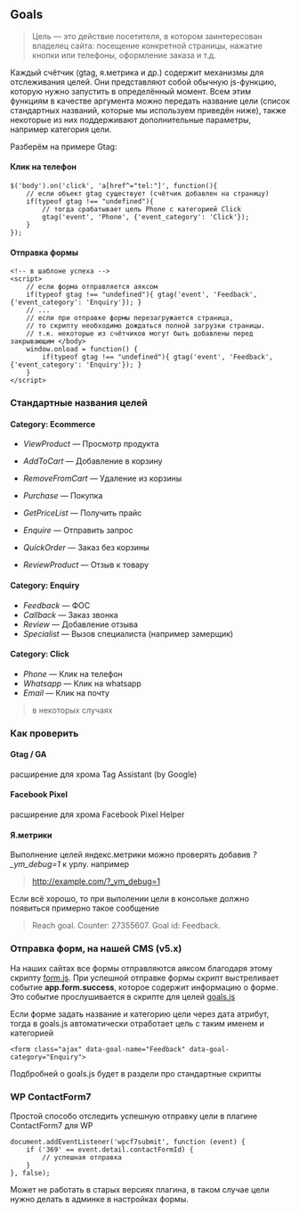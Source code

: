 ## Goals

> Цель — это действие посетителя, в котором заинтересован владелец сайта: посещение конкретной страницы, нажатие кнопки или телефоны, оформление заказа и т.д.

Каждый счётчик (gtag, я.метрика и др.) содержит механизмы для отслеживания целей. Они представляют собой обычную js-функцию, которую нужно запустить в определённый момент. Всем этим функциям в качестве аргумента можно передать название цели (список стандартных названий, которые мы используем приведён ниже), также некоторые из них поддерживают дополнительные параметры, например категория цели. 

Разберём на примере Gtag:

#### Клик на телефон
```
$('body').on('click', 'a[href^="tel:"]', function(){
    // если объект gtag существует (счётчик добавлен на страницу)
    if(typeof gtag !== "undefined"){ 
        // тогда срабатывает цель Phone с категорией Click
        gtag('event', 'Phone', {'event_category': 'Click'});
    }
});
```


#### Отправка формы
```
<!-- в шаблоне успеха -->
<script>
    // если форма отправляется аяксом
    if(typeof gtag !== "undefined"){ gtag('event', 'Feedback', {'event_category': 'Enquiry'}); }
    // ...
    // если при отправке формы перезагружается страница,
    // то скрипту необходимо дождаться полной загрузки страницы.
    // т.к. некоторые из счётчиков могут быть добавлены перед закрывающим </body>
    window.onload = function() {
        if(typeof gtag !== "undefined"){ gtag('event', 'Feedback', {'event_category': 'Enquiry'}); }
    }
</script>
```

### Cтандартные названия целей

#### Category: Ecommerce

- *ViewProduct* — Просмотр продукта
- *AddToCart* — Добавление в корзину
- *RemoveFromCart* — Удаление из корзины
- *Purchase* — Покупка

- *GetPriceList* — Получить прайс
- *Enquire* — Отправить запрос
- *QuickOrder* — Заказ без корзины
- *ReviewProduct* — Отзыв к товару

#### Category: Enquiry

- *Feedback* — ФОС
- *Callback* — Заказ звонка
- *Review* — Добавление отзыва
- *Specialist* — Вызов специалиста (например замерщик)

#### Category: Click

- *Phone* — Клик на телефон
- *Whatsapp* — Клик на whatsapp
- *Email* — Клик на почту

> в некоторых случаях 

### Как проверить

#### Gtag / GA

расширение для хрома Tag Assistant (by Google)

#### Facebook Pixel

расширение для хрома Facebook Pixel Helper


#### Я.метрики

Выполнение целей яндекс.метрики можно проверять добавив *?_ym_debug=1*  к урлу.
например 
> http://example.com/?_ym_debug=1

Если всё хорошо, то при выполении цели в консольке должно появиться примерно такое сообщение
> Reach goal. Counter: 27355607. Goal id: Feedback.

### Отправка форм, на нашей CMS (v5.x)

На наших сайтах все формы отправляются аяксом благодаря этому скрипту [form.js](https://git.darvins.ru/darvin-cms/skeleton/blob/master/assets/scripts/form.js).
При успешной отправке формы скрипт выстреливает событие **app.form.success**, которое содержит информацию о форме. Это событие прослушивается в скрипте для целей [goals.js](https://git.darvins.ru/darvin-cms/skeleton/blob/master/assets/scripts/goals.js)

Если форме задать название и категорию цели через дата атрибут, тогда в goals.js автоматически отработает цель с таким именем и категорией
```
<form class="ajax" data-goal-name="Feedback" data-goal-category="Enquiry"> 
```

Подбробней о goals.js будет в раздели про стандартные скрипты

### WP ContactForm7

Простой способо отследить успешную отправку цели в плагине ContactForm7 для WP

```
document.addEventListener('wpcf7submit', function (event) {
    if ('369' == event.detail.contactFormId) {
        // успешная отправка
    }
}, false);
```

Может не работать в старых версиях плагина, в таком случае цели нужно делать в админке в настройках формы.

